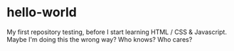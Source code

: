 # hello-world
My first repository testing, before I start learning HTML / CSS & Javascript. Maybe I'm doing this the wrong way? Who knows? Who cares?
